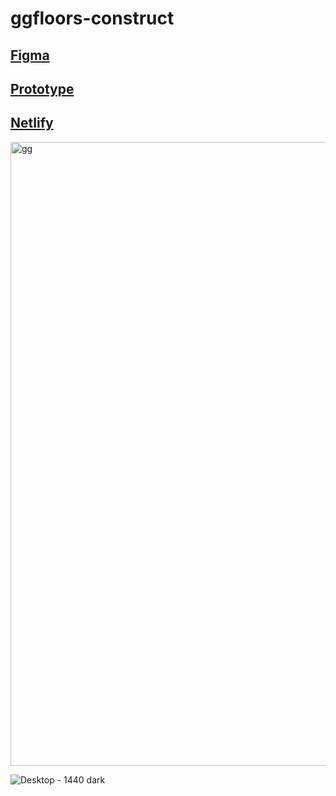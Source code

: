# ggfloors-construct

## [Figma](https://www.figma.com/file/WaNu2VRizI38ayahXcudom/gg?node-id=0%3A1)

## [Prototype](https://www.figma.com/proto/WaNu2VRizI38ayahXcudom/gg?page-id=0%3A1&type=design&node-id=8-2&viewport=184%2C48%2C0.42&t=LMgmrdpEyy4rErUe-1&scaling=min-zoom&mode=design)

## [Netlify](https://ggfloors-construct.netlify.app)

<!-- ![Desktop - 1440](https://user-images.githubusercontent.com/59699177/154823201-e8e6a76c-7e47-4acd-be01-120b78ee8a9b.png) -->

<img width="998" alt="gg" src="https://github.com/GG-CONSTRUCT/ggfloors-construct/assets/59699177/5f08e0b1-dc45-4182-8ecf-71ee4416c4da">


![Desktop - 1440 dark](https://user-images.githubusercontent.com/59699177/154823221-e87a420f-5290-4448-b301-cabb95308c8f.png)
